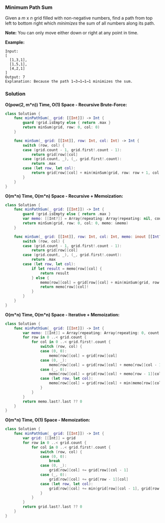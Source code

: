 
### Minimum Path Sum

Given a *m* x *n* grid filled with non-negative numbers, find a path from top left to bottom right which *minimizes* the sum of all numbers along its path.

__Note:__ You can only move either down or right at any point in time.

__Example:__
```
Input:
[
  [1,3,1],
  [1,5,1],
  [4,2,1]
]
Output: 7
Explanation: Because the path 1→3→1→1→1 minimizes the sum.
```

### Solution
__O(pow(2, m*n)) Time, O(1) Space - Recursive Brute-Force:__
```Swift
class Solution {
    func minPathSum(_ grid: [[Int]]) -> Int {
        guard !grid.isEmpty else { return .max }
        return minSum(grid, row: 0, col: 0)
    }

    func minSum(_ grid: [[Int]], row: Int, col: Int) -> Int {
        switch (row, col) {
        case (grid.count - 1, grid.first!.count - 1):
            return grid[row][col]
        case (grid.count, _), (_, grid.first!.count):
            return .max
        case (let row, let col):
            return grid[row][col] + min(minSum(grid, row: row + 1, col: col), minSum(grid, row: row, col: col + 1))
        }
    }
}
```
__O(m\*n) Time, O(m\*n) Space - Recursive + Memoization:__
```Swift
class Solution {
    func minPathSum(_ grid: [[Int]]) -> Int {
        guard !grid.isEmpty else { return .max }
        var memo: [[Int?]] = Array(repeating: Array(repeating: nil, count: grid.first!.count), count: grid.count)
        return minSum(grid, row: 0, col: 0, memo: &memo)
    }

    func minSum(_ grid: [[Int]], row: Int, col: Int, memo: inout [[Int?]]) -> Int {
        switch (row, col) {
        case (grid.count - 1, grid.first!.count - 1):
            return grid[row][col]
        case (grid.count, _), (_, grid.first!.count):
            return .max
        case (let row, let col):
            if let result = memo[row][col] {
                return result
            } else {
                memo[row][col] = grid[row][col] + min(minSum(grid, row: row + 1, col: col, memo: &memo), minSum(grid, row: row, col: col + 1, memo: &memo))
                return memo[row][col]!
            }
        }
    }
}
```
__O(m\*n) Time, O(m\*n) Space - Iterative + Memoization:__
```Swift
class Solution {
    func minPathSum(_ grid: [[Int]]) -> Int {
        var memo: [[Int]] = Array(repeating: Array(repeating: 0, count: grid.first!.count), count: grid.count)
        for row in 0 ..< grid.count {
            for col in 0 ..< grid.first!.count {
                switch (row, col) {
                case (0, 0):
                    memo[row][col] = grid[row][col]
                case (0, _):
                    memo[row][col] = grid[row][col] + memo[row][col - 1]
                case (_, 0):
                    memo[row][col] = grid[row][col] + memo[row - 1][col]
                case (let row, let col):
                    memo[row][col] = grid[row][col] + min(memo[row][col - 1], memo[row - 1][col])
                }
            }
        }
        return memo.last?.last ?? 0
    }
}
```
__O(m\*n) Time, O(1) Space - Memoization:__
```Swift
class Solution {
    func minPathSum(_ grid: [[Int]]) -> Int {
        var grid: [[Int]] = grid
        for row in 0 ..< grid.count {
            for col in 0 ..< grid.first!.count {
                switch (row, col) {
                case (0, 0):
                    break
                case (0, _):
                    grid[row][col] += grid[row][col - 1]
                case (_, 0):
                    grid[row][col] += grid[row - 1][col]
                case (let row, let col):
                    grid[row][col] += min(grid[row][col - 1], grid[row - 1][col])
                }
            }
        }
        return grid.last?.last ?? 0
    }
}
```